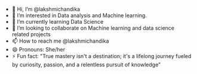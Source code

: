 - 👋 Hi, I’m @lakshmichandika
- 👀 I’m interested in Data analysis and Machine learning. 
- 🌱 I’m currently learning Data Science
- 💞️ I’m looking to collaborate on Machine learning and data science related projects
- 📫 How to reach me @lakshmichandika
- 😄 Pronouns: She/her
- ⚡ Fun fact: "True mastery isn't a destination; it's a lifelong journey fueled by curiosity, passion, and a relentless pursuit of knowledge"

<!---
lakshmichandika/lakshmichandika is a ✨ special ✨ repository because its `README.md` (this file) appears on your GitHub profile.
You can click the Preview link to take a look at your changes.
--->
